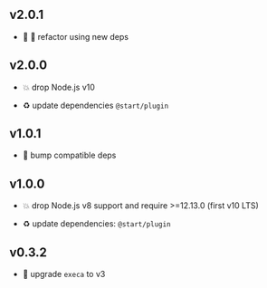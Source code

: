 ## v2.0.1

* 🐞 🐞 refactor using new deps

## v2.0.0

* 💥 drop Node.js v10

* ♻️ update dependencies `@start/plugin`

## v1.0.1

* 🐞 bump compatible deps

## v1.0.0

* 💥 drop Node.js v8 support and require >=12.13.0 (first v10 LTS)

* ♻️ update dependencies: `@start/plugin`

## v0.3.2

* 🐞 upgrade `execa` to v3
